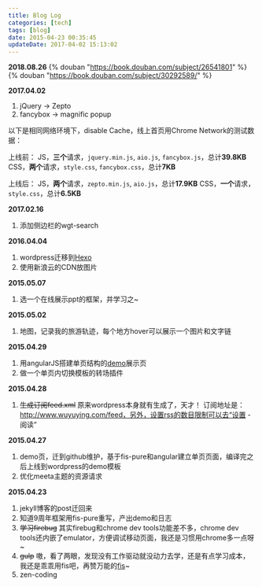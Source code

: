 ```yaml
---
title: Blog Log
categories: [tech]
tags: [blog]
date: 2015-04-23 00:35:45
updateDate: 2017-04-02 15:13:02
---
```


**2018.08.26**
{% douban "https://book.douban.com/subject/26541801" %}
{% douban "https://book.douban.com/subject/30292589/" %}

**2017.04.02**
1. jQuery -> Zepto
2. fancybox -> magnific popup

以下是相同网络环境下，disable Cache，线上首页用Chrome Network的测试数据：

上线前：
JS，**三个**请求，`jquery.min.js`, `aio.js`, `fancybox.js`，总计**39.8KB**
CSS，**两个**请求，`style.css`, `fancybox.css`，总计**7KB**

上线后：
JS，**两个**请求，`zepto.min.js`, `aio.js`，总计**17.9KB**
CSS，**一个**请求，`style.css`，总计**6.5KB**
<!--more-->
**2017.02.16**

1. 添加侧边栏的wgt-search

**2016.04.04**

1. wordpress迁移到[Hexo](https://hexo.io/zh-cn/docs/)
2. 使用新浪云的CDN放图片

**2015.05.07**

1.  选一个在线展示ppt的框架，并学习之~

**2015.05.02**

1.  地图，记录我的旅游轨迹，每个地方hover可以展示一个图片和文字链

**2015.04.29**

1.  用angularJS搭建单页结构的[demo](/demo/)展示页
2.  做一个单页内切换模板的转场插件

**2015.04.28**

1.  <del>生成订阅feed.xml</del>
原来wordpress本身就有生成了，天才！ 订阅地址是：http://www.wuyuying.com/feed，另外，设置rss的数目限制可以去“设置 - 阅读”

**2015.04.27**

1.  demo页，迁到github维护，基于fis-pure和angular建立单页页面，编译完之后上线到wordpress的demo模板
2.  优化meeta主题的资源请求

**2015.04.23**

1.  jekyll博客的post迁回来
2.  知道9周年框架用fis-pure重写，产出demo和日志
3.  <del>学习firebug</del>
其实firebug和chrome dev tools功能差不多，chrome dev tools还内嵌了emulator，方便调试移动页面，我还是习惯用chrome多一点呀~
4.  <del>gulp</del>
嗷，看了两眼，发现没有工作驱动就没动力去学，还是有点学习成本，我还是乖乖用fis吧，再赞万能的[fis](http://fis.baidu.com "fis官网")~
5.  zen-coding